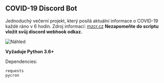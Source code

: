 ## COVID-19 Discord Bot
Jednoduchý večerní projekt, který posílá aktuální informace o COVID-19 každé ráno v 6 hodin.
Zdroj informací: [mzcr.cz](https://onemocneni-aktualne.mzcr.cz/api/v2/covid-19/zakladni-prehled.json)
**Nezapomeňte do scriptu vložit svůj discord webhook odkaz.**


![Náhled](https://media.discordapp.net/attachments/808273939629473796/911731302481408060/unknown.png)

**Vyžaduje Python 3.6+**

Dependencies:

    requests
    pycron
